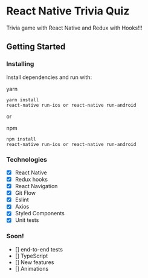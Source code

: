 # React Native Trivia Quiz

Trivia game with React Native and Redux with Hooks!!!

## Getting Started

### Installing

Install dependencies and run with:

yarn

```
yarn install
react-native run-ios or react-native run-android
```

or

npm

```
npm install
react-native run-ios or react-native run-android
```

### Technologies

- [x] React Native
- [x] Redux hooks
- [x] React Navigation
- [x] Git Flow
- [x] Eslint
- [x] Axios
- [x] Styled Components
- [x] Unit tests

### Soon!

- [] end-to-end tests
- [] TypeScript
- [] New features
- [] Animations
